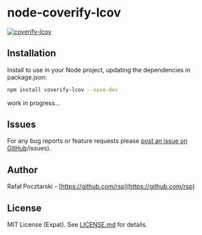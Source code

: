 node-coverify-lcov
==================
[![coverify-lcov](https://nodei.co/npm/coverify-lcov.png?compact=true)](https://www.npmjs.com/package/coverify-lcov)

Installation
------------
Install to use in your Node project, updating the dependencies in package.json:
```sh
npm install coverify-lcov --save-dev
```

work in progress...

Issues
------
For any bug reports or feature requests please
[post an issue on GitHub](https://github.com/rsp/node-coverify-lcov)/issues).

Author
------
Rafał Pocztarski - [https://github.com/rsp](https://github.com/rsp)

License
-------
MIT License (Expat). See [LICENSE.md](LICENSE.md) for details.

